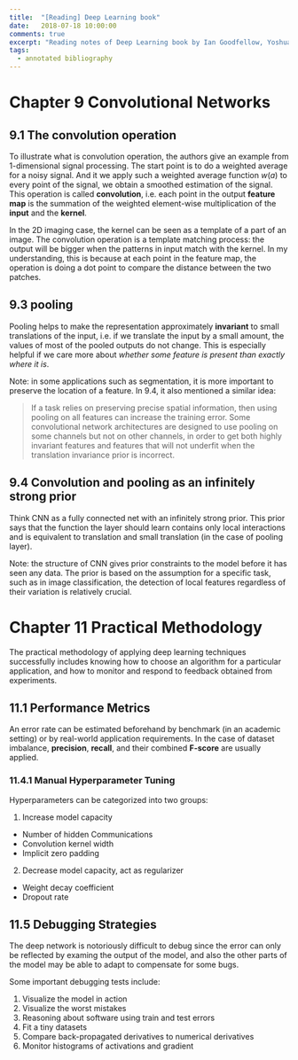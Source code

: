 ```yaml
---
title:  "[Reading] Deep Learning book"
date:   2018-07-18 10:00:00
comments: true
excerpt: "Reading notes of Deep Learning book by Ian Goodfellow, Yoshua Bengio and Aaron Courville"
tags:
  - annotated bibliography
---
```



# Chapter 9 Convolutional Networks

## 9.1 The convolution operation

To illustrate what is convolution operation, the authors give an example from 1-dimensional signal processing. The start point is to do a weighted average for a noisy signal. And it we apply such a weighted average function $w(a)$ to every point of the signal, we obtain a smoothed estimation of the signal. This operation is called **convolution**, i.e. each point in the output **feature map** is the summation of the weighted element-wise multiplication of the **input** and the **kernel**.

In the 2D imaging case, the kernel can be seen as a template of a part of an image. The convolution operation is a template matching process: the output will be bigger when the patterns in input match with the kernel. In my understanding, this is because at each point in the feature map, the operation is doing a dot point to compare the distance between the two patches.


## 9.3 pooling
Pooling helps to make the representation approximately **invariant** to small translations of the input, i.e. if we translate the input by a small amount, the values of most of the pooled outputs do not change. This is especially helpful if we care more about *whether some feature is present than exactly where it is*.

Note: in some applications such as segmentation, it is more important to preserve the location of a feature. In 9.4, it also mentioned a similar idea:

> If a task relies on preserving precise spatial information, then using pooling on all features can increase the training error. Some convolutional network architectures are designed to use pooling on some channels but not on other channels, in order to get both highly invariant features and features that will not underfit when the translation invariance prior is incorrect.

## 9.4 Convolution and pooling as an infinitely strong prior

Think CNN as a fully connected net with an infinitely strong prior. This prior says that the function the layer should learn contains only local interactions and is equivalent to translation and small translation (in the case of pooling layer).

Note: the structure of CNN gives prior constraints to the model before it has seen any data. The prior is based on the assumption for a specific task, such as in image classification, the detection of local features regardless of their variation is relatively crucial.


# Chapter 11 Practical Methodology

The practical methodology of applying deep learning techniques successfully includes knowing how to choose an algorithm for a particular application, and how to monitor and respond to feedback obtained from experiments.

## 11.1 Performance Metrics

An error rate can be estimated beforehand by benchmark (in an academic setting) or by real-world application requirements. In the case of dataset imbalance, **precision**, **recall**, and their combined **F-score** are usually applied.


### 11.4.1 Manual Hyperparameter Tuning

Hyperparameters can be categorized into two groups:

1. Increase model capacity
  * Number of hidden Communications
  * Convolution kernel width
  * Implicit zero padding

2. Decrease model capacity, act as regularizer
  * Weight decay coefficient
  * Dropout rate

## 11.5 Debugging Strategies

The deep network is notoriously difficult to debug since the error can only be reflected by examing the output of the model, and also the other parts of the model may be able to adapt to compensate for some bugs.

Some important debugging tests include:
1. Visualize the model in action
2. Visualize the worst mistakes
3. Reasoning about software using train and test errors
4. Fit a tiny datasets
5. Compare back-propagated derivatives to numerical derivatives
6. Monitor histograms of activations and gradient
